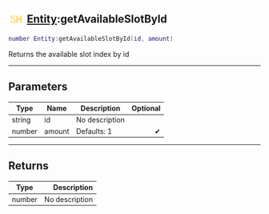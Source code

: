 ## <img src="../../.gitbook/assets/shared.png" width="32" height="32" /> [Entity](../entity/README.md):getAvailableSlotById

```lua
number Entity:getAvailableSlotById(id, amount)
```

Returns the available slot index by id

-----------------
## Parameters

| Type   | Name | Description | Optional |
| ------ | ---- | ----------- | -------: |
| string | id | No description |  |
| number | amount | Defaults: 1 | ✔ |

-----------------
## Returns

| Type   | Description |
| ------ | ----------: |
| number | No description |
